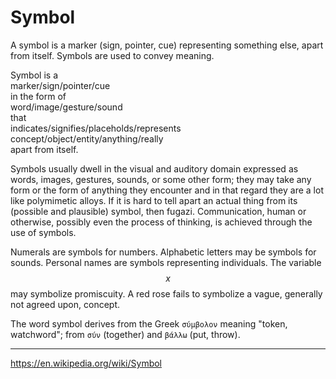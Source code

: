 # Symbol

A symbol is a marker (sign, pointer, cue) representing something else, apart from itself. Symbols are used to convey meaning.

Symbol is a    
marker/sign/pointer/cue   
in the form of   
word/image/gesture/sound   
that   
indicates/signifies/placeholds/represents    
concept/object/entity/anything/really   
apart from itself.

Symbols usually dwell in the visual and auditory domain expressed as words, images, gestures, sounds, or some other form; they may take any form or the form of anything they encounter and in that regard they are a lot like polymimetic alloys. If it is hard to tell apart an actual thing from its (possible and plausible) symbol, then fugazi. Communication, human or otherwise, possibly even the process of thinking, is achieved through the use of symbols.

Numerals are symbols for numbers. Alphabetic letters may be symbols for sounds.
Personal names are symbols representing individuals. The variable $$x$$ may symbolize promiscuity. A red rose fails to symbolize a vague, generally not agreed upon, concept.

The word symbol derives from the Greek `σύμβολον` meaning "token, watchword"; from `σύν` (together) and `βάλλω` (put, throw).



---

https://en.wikipedia.org/wiki/Symbol
